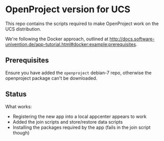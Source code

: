 # OpenProject version for UCS

This repo contains the scripts required to make OpenProject work on the UCS distribution.

We're following the Docker approach, outlined at <http://docs.software-univention.de/app-tutorial.html#docker:example:prerequisites>.

## Prerequisites

Ensure you have added the `openproject` debian-7 repo, otherwise the openproject package can't be downloaded.

## Status

What works:

* Registering the new app into a local appcenter appears to work
* Added the join scripts and store/restore data scripts
* Installing the packages required by the app (fails in the join script though)
